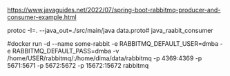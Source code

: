 


https://www.javaguides.net/2022/07/spring-boot-rabbitmq-producer-and-consumer-example.html


protoc -I=. --java_out=./src/main/java data.proto# java_raabit_consumer

#docker run -d --name some-rabbit -e RABBITMQ_DEFAULT_USER=dmba -e RABBITMQ_DEFAULT_PASS=dmba -v /home/USER/rabbitmq/:/home/dima/data/rabbitmq -p 4369:4369 -p 5671:5671 -p 5672:5672 -p 15672:15672 rabbitmq
